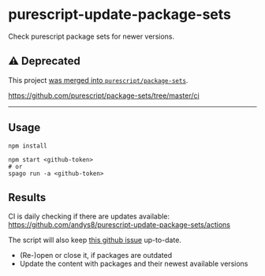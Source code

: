 # purescript-update-package-sets

Check purescript package sets for newer versions.

## ⚠️ Deprecated

This project [was merged into `purescript/package-sets`](https://github.com/purescript/package-sets/pull/733).

<https://github.com/purescript/package-sets/tree/master/ci>

---

## Usage

```shell
npm install

npm start <github-token>
# or
spago run -a <github-token>
```

## Results

CI is daily checking if there are updates available:
<https://github.com/andys8/purescript-update-package-sets/actions>

The script will also keep [this github issue](https://github.com/purescript/package-sets/issues/728) up-to-date.

- (Re-)open or close it, if packages are outdated
- Update the content with packages and their newest available versions
